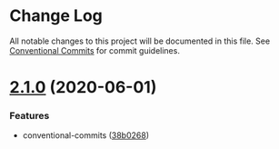 # Change Log

All notable changes to this project will be documented in this file.
See [Conventional Commits](https://conventionalcommits.org) for commit guidelines.

# [2.1.0](https://github.com/JohnApache/lerna-usage-doc/compare/module-2@2.0.1...module-2@2.1.0) (2020-06-01)


### Features

* conventional-commits ([38b0268](https://github.com/JohnApache/lerna-usage-doc/commit/38b0268c4db1d62a540c1ff2815a8692e928e280))
